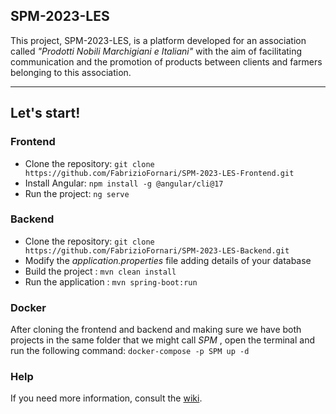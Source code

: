 ## SPM-2023-LES
This project, SPM-2023-LES, is a platform developed for an association called _"Prodotti Nobili Marchigiani e Italiani"_ with the aim of facilitating communication and the promotion of products between clients and farmers belonging to this association. 
***
## Let's start!
### Frontend
* Clone the repository: `git clone https://github.com/FabrizioFornari/SPM-2023-LES-Frontend.git`
* Install Angular: `npm install -g @angular/cli@17`
* Run the project: `ng serve`
### Backend
* Clone the repository: `git clone https://github.com/FabrizioFornari/SPM-2023-LES-Backend.git`
* Modify the _application.properties_ file adding details of your database
* Build the project : `mvn clean install`
* Run the application : `mvn spring-boot:run`
### Docker
After cloning the frontend and backend and making sure we have both projects in the same folder that we might call _SPM_ , open the terminal and run the following command: `docker-compose -p SPM up -d`
### Help
If you need more information, consult the [wiki](https://github.com/FabrizioFornari/SPM-2023-LES-Frontend/wiki/Getting-started).
